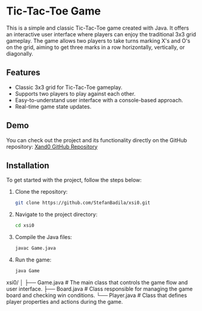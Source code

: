 # Tic-Tac-Toe Game

This is a simple and classic Tic-Tac-Toe game created with Java. It offers an interactive user interface where players can enjoy the traditional 3x3 grid gameplay. The game allows two players to take turns marking X's and O's on the grid, aiming to get three marks in a row horizontally, vertically, or diagonally.

## Features

- Classic 3x3 grid for Tic-Tac-Toe gameplay.
- Supports two players to play against each other.
- Easy-to-understand user interface with a console-based approach.
- Real-time game state updates.

## Demo

You can check out the project and its functionality directly on the GitHub repository: [Xand0 GitHub Repository](https://github.com/StefanBadila/xsi0)

## Installation

To get started with the project, follow the steps below:

1. Clone the repository:
   ```sh
   git clone https://github.com/StefanBadila/xsi0.git
2. Navigate to the project directory:
    ```sh
    cd xsi0
3. Compile the Java files:
    ```sh
   javac Game.java
4. Run the game:
   ```sh
   java Game
xsi0/
│
├── Game.java           # The main class that controls the game flow and user interface.
├── Board.java          # Class responsible for managing the game board and checking win conditions.
└── Player.java         # Class that defines player properties and actions during the game.


